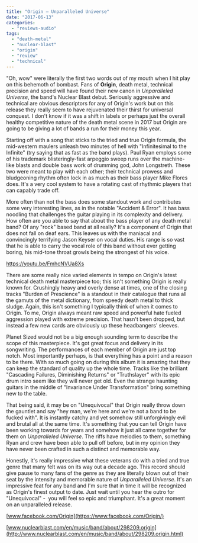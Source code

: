 ```yaml
---
title: "Origin – Unparalleled Universe"
date: "2017-06-13"
categories: 
  - "reviews-audio"
tags: 
  - "death-metal"
  - "nuclear-blast"
  - "origin"
  - "review"
  - "technical"
---
```


"Oh, wow" were literally the first two words out of my mouth when I hit play on this behemoth of bombast. Fans of **Origin**, death metal, technical precision and speed will have found their new canon in _Unparalleled Universe_, the band's Nuclear Blast debut. Seriously aggressive and technical are obvious descriptors for any of Origin's work but on this release they really seem to have rejuvenated their thirst for universal conquest. I don't know if it was a shift in labels or perhaps just the overall healthy competitive nature of the death metal scene in 2017 but Origin are going to be giving a lot of bands a run for their money this year.

Starting off with a song that sticks to the tried and true Origin formula, the mid-western maulers unleash two minutes of hell with "Infinitesimal to the Infinite" (try saying that as fast as the band plays). Paul Ryan employs some of his trademark blisteringly-fast arpeggio sweep runs over the machine-like blasts and double bass work of drumming god, John Longstreth. These two were meant to play with each other; their technical prowess and bludgeoning rhythm often lock in as much as their bass player Mike Flores does. It's a very cool system to have a rotating cast of rhythmic players that can capably trade off.

More often than not the bass does some standout work and contributes some very interesting lines, as in the notable "Accident & Error". It has bass noodling that challenges the guitar playing in its complexity and delivery. How often are you able to say that about the bass player of any death metal band? Of any "rock" based band at all really? It's a component of Origin that does not fall on deaf ears. This leaves us with the maniacal and convincingly terrifying Jason Keyser on vocal duties. His range is so vast that he is able to carry the vocal role of this band without ever getting boring, his mid-tone throat growls being the strongest of his voice.

https://youtu.be/FmhcNVUa8Xs

There are some really nice varied elements in tempo on Origin's latest technical death metal masterpiece too; this isn't something Origin is really known for. Crushingly heavy and overly dense at times, one of the closing tracks "Burden of Prescience" is a standout in their catalogue that runs all the gamuts of the metal dictionary, from speedy death metal to thick sludge. Again, this isn't something I typically think of when it comes to Origin. To me, Origin always meant raw speed and powerful hate fueled aggression played with extreme precision. That hasn't been dropped, but instead a few new cards are obviously up these headbangers' sleeves.

Planet Sized would not be a big enough sounding term to describe the scope of this masterpiece. It's got great focus and delivery in its songwriting. The performances of each member of Origin are just top notch. Most importantly perhaps, is that everything has a point and a reason to be there. With so much going on during this album it is amazing that they can keep the standard of quality up the whole time. Tracks like the brilliant "Cascading Failures, Diminishing Returns" or "Truthslayer" with its epic drum intro seem like they will never get old. Even the strange haunting guitars in the middle of "Invariance Under Transformation" bring something new to the table.

That being said, it may be on "Unequivocal" that Origin really throw down the gauntlet and say "hey man, we're here and we're not a band to be fucked with". It is instantly catchy and yet somehow still unforgivingly evil and brutal all at the same time. It's something that you can tell Origin have been working towards for years and somehow it just all came together for them on _Unparalleled Universe_. The riffs have melodies to them, something Ryan and crew have been able to pull off before, but in my opinion they have never been crafted in such a distinct and memorable way.

Honestly, it's really impressive what these veterans do with a tried and true genre that many felt was on its way out a decade ago. This record should give pause to many fans of the genre as they are literally blown out of their seat by the intensity and memorable nature of _Unparalleled Universe_. It's an impressive feat for any band and I'm sure that in time it will be recognized as Origin's finest output to date. Just wait until you hear the outro for "Unequivocal" -  you will feel so epic and triumphant. It's a great moment on an unparalleled release.

[www.facebook.com/Origin](https://www.facebook.com/Origin/)

[www.nuclearblast.com/en/music/band/about/298209.origin](http://www.nuclearblast.com/en/music/band/about/298209.origin.html)
